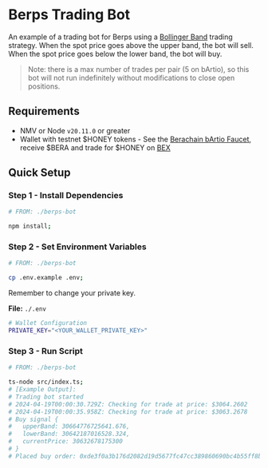 # Berps Trading Bot

An example of a trading bot for Berps using a [Bollinger Band](https://www.investopedia.com/terms/b/bollingerbands.asp) trading strategy. When the spot price goes above the upper band, the bot will sell. When the spot price goes below the lower band, the bot will buy.

> Note: there is a max number of trades per pair (5 on bArtio), so this bot will not run indefinitely without modifications to close open positions.

## Requirements

- NMV or Node `v20.11.0` or greater
- Wallet with testnet $HONEY tokens - See the [Berachain bArtio Faucet](https://bartio.faucet.berachain.com), receive $BERA and trade for $HONEY on [BEX](https://bartio.bex.berachain.com/swap)

## Quick Setup

### Step 1 - Install Dependencies

```bash
# FROM: ./berps-bot

npm install;
```

### Step 2 - Set Environment Variables

```bash
# FROM: ./berps-bot

cp .env.example .env;
```

Remember to change your private key.

**File:** `./.env`

```bash
# Wallet Configuration
PRIVATE_KEY="<YOUR_WALLET_PRIVATE_KEY>"
```

### Step 3 - Run Script

```bash
# FROM: ./berps-bot

ts-node src/index.ts;
# [Example Output]:
# Trading bot started
# 2024-04-19T00:00:30.729Z: Checking for trade at price: $3064.2602
# 2024-04-19T00:00:35.958Z: Checking for trade at price: $3063.2678
# Buy signal {
#   upperBand: 30664776725641.676,
#   lowerBand: 30642187016528.324,
#   currentPrice: 30632678175300
# }
# Placed buy order: 0xde3f0a3b176d2082d19d5677fc47cc389860690bc4b55ff8be3bb5e568fadedc
```
